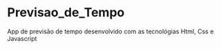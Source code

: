 # Previsao_de_Tempo
 App de previsão de tempo desenvolvido com as tecnológias Html, Css e Javascript

